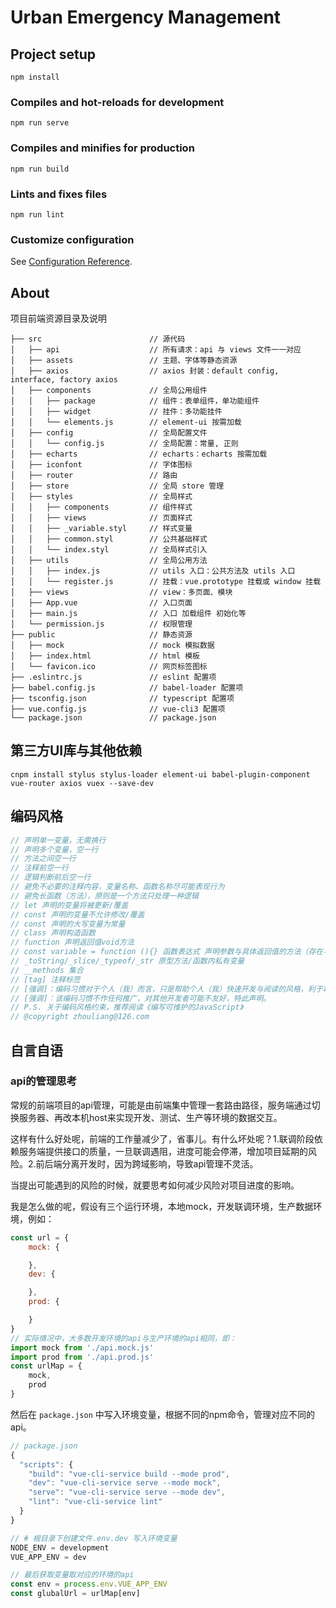 # Urban Emergency Management

## Project setup
```
npm install
```

### Compiles and hot-reloads for development
```
npm run serve
```

### Compiles and minifies for production
```
npm run build
```

### Lints and fixes files
```
npm run lint
```

### Customize configuration
See [Configuration Reference](https://cli.vuejs.org/config/).

## About
项目前端资源目录及说明
```
├── src                        // 源代码
│   ├── api                    // 所有请求：api 与 views 文件一一对应
│   ├── assets                 // 主题、字体等静态资源
│   ├── axios                  // axios 封装：default config, interface, factory axios
│   ├── components             // 全局公用组件
│   │   ├── package            // 组件：表单组件，单功能组件
│   │   ├── widget             // 挂件：多功能挂件
│   │   └── elements.js        // element-ui 按需加载
│   ├── config                 // 全局配置文件
│   │   └── config.js          // 全局配置：常量, 正则
│   ├── echarts                // echarts：echarts 按需加载
│   ├── iconfont               // 字体图标
│   ├── router                 // 路由
│   ├── store                  // 全局 store 管理
│   ├── styles                 // 全局样式
│   │   ├── components         // 组件样式
│   │   ├── views              // 页面样式
│   │   ├── _variable.styl     // 样式变量
│   │   ├── common.styl        // 公共基础样式
│   │   └── index.styl         // 全局样式引入
│   ├── utils                  // 全局公用方法
│   │   ├── index.js           // utils 入口：公共方法及 utils 入口
│   │   └── register.js        // 挂载：vue.prototype 挂载或 window 挂载
│   ├── views                  // view：多页面、模块
│   ├── App.vue                // 入口页面
│   ├── main.js                // 入口 加载组件 初始化等
│   └── permission.js          // 权限管理
├── public                     // 静态资源
│   ├── mock                   // mock 模拟数据
│   ├── index.html             // html 模板
│   └── favicon.ico            // 网页标签图标
├── .eslintrc.js               // eslint 配置项
├── babel.config.js            // babel-loader 配置项
├── tsconfig.json              // typescript 配置项
├── vue.config.js              // vue-cli3 配置项
└── package.json               // package.json
```

## 第三方UI库与其他依赖

```
cnpm install stylus stylus-loader element-ui babel-plugin-component vue-router axios vuex --save-dev
```

## 编码风格
```js
// 声明单一变量，无需换行
// 声明多个变量，空一行
// 方法之间空一行
// 注释前空一行
// 逻辑判断前后空一行
// 避免不必要的注释内容，变量名称、函数名称尽可能表现行为
// 避免长函数（方法），原则是一个方法只处理一种逻辑
// let 声明的变量将被更新/覆盖
// const 声明的变量不允许修改/覆盖
// const 声明的大写变量为常量
// class 声明构造函数
// function 声明返回值void方法
// const variable = function (){} 函数表达式 声明参数与具体返回值的方法（存在与function混用）
// _toString/_slice/_typeof/_str 原型方法/函数内私有变量
// __methods 集合
// [tag] 注释标签
// [强调]：编码习惯对于个人（我）而言，只是帮助个人（我）快速开发与阅读的风格，利于将来重新阅读时快速回忆代码逻辑的思路。
// [强调]：该编码习惯不作任何推广，对其他开发者可能不友好，特此声明。
// P.S. 关于编码风格约束，推荐阅读《编写可维护的JavaScript》
// @copyright zhouliang@126.com
```

## 自言自语

### api的管理思考

常规的前端项目的api管理，可能是由前端集中管理一套路由路径，服务端通过切换服务器、再改本机host来实现开发、测试、生产等环境的数据交互。

这样有什么好处呢，前端的工作量减少了，省事儿。有什么坏处呢？1.联调阶段依赖服务端提供接口的质量，一旦联调遇阻，进度可能会停滞，增加项目延期的风险。2.前后端分离开发时，因为跨域影响，导致api管理不灵活。

当提出可能遇到的风险的时候，就要思考如何减少风险对项目进度的影响。

我是怎么做的呢，假设有三个运行环境，本地mock，开发联调环境，生产数据环境，例如：

```js
const url = {
	mock: {

	},
	dev: {

	},
	prod: {

	}
}
// 实际情况中，大多数开发环境的api与生产环境的api相同，即：
import mock from './api.mock.js'
import prod from './api.prod.js'
const urlMap = {
	mock,
	prod
}
```

然后在 `package.json` 中写入环境变量，根据不同的npm命令，管理对应不同的api。
```js
// package.json
{
  "scripts": {
    "build": "vue-cli-service build --mode prod",
    "dev": "vue-cli-service serve --mode mock",
    "serve": "vue-cli-service serve --mode dev",
    "lint": "vue-cli-service lint"
  }
}

// # 根目录下创建文件.env.dev 写入环境变量
NODE_ENV = development
VUE_APP_ENV = dev

// 最后获取变量取对应的环境的api
const env = process.env.VUE_APP_ENV
const glubalUrl = urlMap[env]
```
